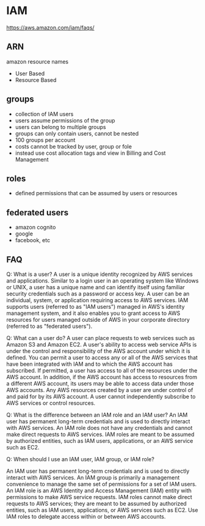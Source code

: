 # IAM

https://aws.amazon.com/iam/faqs/

## ARN
amazon resource names

- User Based
- Resource Based

## groups
- collection of IAM users
- users assume permissions of the group
- users can belong to multiple groups
- groups can only contain users, cannot be nested
- 100 groups per account
- costs cannot be tracked by user, group or fole
- instead use cost allocation tags and view in Billing and Cost Management

## roles
- defined permissions that can be assumed by users or resources

## federated users
- amazon cognito
- google
- facebook, etc

## FAQ
Q: What is a user?
A user is a unique identity recognized by AWS services and applications. Similar
to a login user in an operating system like Windows or UNIX, a user has a unique
name and can identify itself using familiar security credentials such as a
password or access key. A user can be an individual, system, or application
requiring access to AWS services. IAM supports users (referred to as "IAM
users") managed in AWS's identity management system, and it also enables you to
grant access to AWS resources for users managed outside of AWS in your corporate
directory (referred to as "federated users").

Q: What can a user do?
A user can place requests to web services such as Amazon S3 and Amazon EC2. A
user's ability to access web service APIs is under the control and
responsibility of the AWS account under which it is defined. You can permit a
user to access any or all of the AWS services that have been integrated with IAM
and to which the AWS account has subscribed. If permitted, a user has access to
all of the resources under the AWS account. In addition, if the AWS account has
access to resources from a different AWS account, its users may be able to
access data under those AWS accounts. Any AWS resources created by a user are
under control of and paid for by its AWS account. A user cannot independently
subscribe to AWS services or control resources.

Q: What is the difference between an IAM role and an IAM user?
An IAM user has permanent long-term credentials and is used to directly interact
with AWS services. An IAM role does not have any credentials and cannot make
direct requests to AWS services. IAM roles are meant to be assumed by authorized
entities, such as IAM users, applications, or an AWS service such as EC2.

Q: When should I use an IAM user, IAM group, or IAM role?

An IAM user has permanent long-term credentials and is used to directly interact
with AWS services. An IAM group is primarily a management convenience to manage
the same set of permissions for a set of IAM users. An IAM role is an AWS
Identity and Access Management (IAM) entity with permissions to make AWS service
requests. IAM roles cannot make direct requests to AWS services; they are meant
to be assumed by authorized entities, such as IAM users, applications, or AWS
services such as EC2. Use IAM roles to delegate access within or between AWS
accounts.
